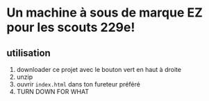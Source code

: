 # Un machine à sous de marque EZ pour les scouts 229e!

## utilisation
1. downloader ce projet avec le bouton vert en haut à droite
2. unzip
3. ouvrir `index.html` dans ton fureteur préféré
4. TURN DOWN FOR WHAT
